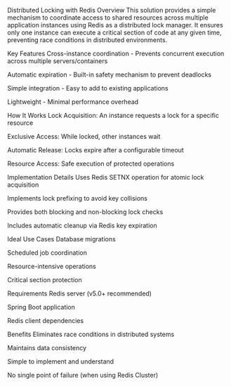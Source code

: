 Distributed Locking with Redis
Overview
This solution provides a simple mechanism to coordinate access to shared resources across multiple application instances using Redis as a distributed lock manager. It ensures only one instance can execute a critical section of code at any given time, preventing race conditions in distributed environments.

Key Features
Cross-instance coordination - Prevents concurrent execution across multiple servers/containers

Automatic expiration - Built-in safety mechanism to prevent deadlocks

Simple integration - Easy to add to existing applications

Lightweight - Minimal performance overhead

How It Works
Lock Acquisition: An instance requests a lock for a specific resource

Exclusive Access: While locked, other instances wait

Automatic Release: Locks expire after a configurable timeout

Resource Access: Safe execution of protected operations

Implementation Details
Uses Redis SETNX operation for atomic lock acquisition

Implements lock prefixing to avoid key collisions

Provides both blocking and non-blocking lock checks

Includes automatic cleanup via Redis key expiration

Ideal Use Cases
Database migrations

Scheduled job coordination

Resource-intensive operations

Critical section protection

Requirements
Redis server (v5.0+ recommended)

Spring Boot application

Redis client dependencies

Benefits
Eliminates race conditions in distributed systems

Maintains data consistency

Simple to implement and understand

No single point of failure (when using Redis Cluster)
